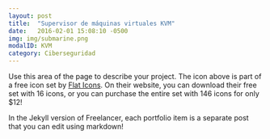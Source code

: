 ```yaml
---
layout: post
title:  "Supervisor de máquinas virtuales KVM"
date:   2016-02-01 15:08:10 -0500
img: img/submarine.png
modalID: KVM
category: Ciberseguridad
---
```

Use this area of the page to describe your project. The icon above is part of a free icon set by [Flat Icons][flat-icons-link]. On their website, you can download their free set with 16 icons, or you can purchase the entire set with 146 icons for only $12!

In the Jekyll version of Freelancer, each portfolio item is a separate post that you can edit using markdown!

[flat-icons-link]: https://sellfy.com/p/8Q9P/jV3VZ/
